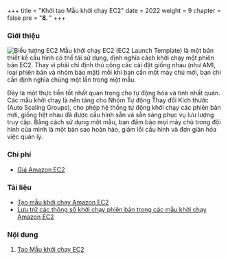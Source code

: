 +++
title = "Khởi tạo Mẫu khởi chạy EC2"
date = 2022
weight = 9
chapter = false
pre = "<b>8. </b>"
+++

### Giới thiệu
![Biểu tượng EC2](/images/8-EC2LaunchTemplates/icon-2.png)
Mẫu khởi chạy EC2 (EC2 Launch Template) là một bản thiết kế cấu hình có thể tái sử dụng, định nghĩa cách khởi chạy một phiên bản EC2. Thay vì phải chỉ định thủ công các cài đặt giống nhau (như AMI, loại phiên bản và nhóm bảo mật) mỗi khi bạn cần một máy chủ mới, bạn chỉ cần định nghĩa chúng một lần trong một mẫu.

Đây là một thực tiễn tốt nhất quan trọng cho tự động hóa và tính nhất quán. Các mẫu khởi chạy là nền tảng cho Nhóm Tự động Thay đổi Kích thước (Auto Scaling Groups), cho phép hệ thống tự động khởi chạy các phiên bản mới, giống hệt nhau đã được cấu hình sẵn và sẵn sàng phục vụ lưu lượng truy cập. Bằng cách sử dụng một mẫu, bạn đảm bảo mọi máy chủ trong đội hình của mình là một bản sao hoàn hảo, giảm lỗi cấu hình và đơn giản hóa việc quản lý.

### Chi phí
- [Giá Amazon EC2](https://aws.amazon.com/ec2/pricing/)

### Tài liệu
- [Tạo mẫu khởi chạy Amazon EC2](https://docs.aws.amazon.com/AWSEC2/latest/UserGuide/create-launch-template.html)
- [Lưu trữ các thông số khởi chạy phiên bản trong các mẫu khởi chạy Amazon EC2](https://docs.aws.amazon.com/AWSEC2/latest/UserGuide/ec2-launch-templates.html)
### Nội dung
1. [Tạo Mẫu khởi chạy EC2](8-EC2LaunchTemplates/8.1-CreateEC2LaunchTemplate)
